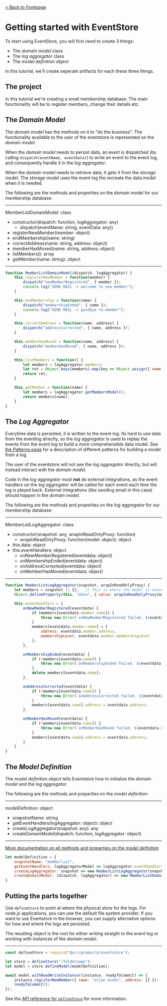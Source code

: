 [< Back to frontpage](./index.md)

# Getting started with EventStore
To start using EventStore, you will first need to create 3 things:
- The _domain model_ class
- The _log aggregator_ class
- The _model definition_ object

In this tutorial, we'll create seperate artifacts for each these three things.

## The project
In this tutorial we're creating a small membership database. The main functionality will be to register members, change their details etc.

## The _Domain Model_
The _domain model_ has the methods on it to "do the business". The functionality available to the user of the eventstore is represented on the _domain model_.

When the _domain model_ needs to persist data, an event is dispatched (by calling `dispatch(eventName, eventData)`) to write an event to the event log, and consequently handle it in the _log aggregator_.

When the _domain model_ needs to retrieve data, it gets it from the _storage model_. The _storage model_ uses the event log the recreate the data model when it is needed.

The following are the methods and properties on the _domain model_ for our membership database:

---
MemberListDomainModel: class
- constructor(dispatch: function, logAggregator: any)
	- dispatch(eventName: string, eventData: any))
- registerNewMember(member: object)
- endMembership(name: string)
- correctAddress(name: string, address: object)
- memberHasMoved(name: string, address; object)
- listMembers(): array
- getMember(name: string): object

---
```javascript
function MemberListDomainModel(dispatch, logAggregator) {
	this.registerNewMember = function(member) {
		dispatch("newMemberRegistered", { member });
		console.log("SEND MAIL -> welcome to new member");
	}

	this.endMembership = function(name) {
		dispatch("membershipEnded", { name });
		console.log("SEND MAIL -> goodbye to member");
	}

	this.correctAddress = function(name, address) {
		dispatch("addressCorrected", { name, address });
	}

	this.memberHasMoved = function(name, address) {
		dispatch("memberHasMoved", { name, address });
	}

	this.listMembers = function() {
		let members = logAggregator.members;
		let ret = Object.keys(members).map(key => Object.assign({ name: key }, members[key]));
		return ret;
	}

	this.getMember = function(name) {
		let members = logAggregator.getMembersModel();
		return members[name];
	}
}
```

## The _Log Aggregator_
Everytime data is persisted, it is written to the event log. Its hard to use data from the eventlog directly, so the _log aggregator_ is used to replay the events from the event log to build a more comprehensible data model. See [the Patterns page](./patterns.md) for a description of different patterns for building a model from a log.

The user of the eventstore will not see the _log aggregator_ directly, but will instead interact with the _domain model_.

Code in the _log aggregator_ must __not__ do external integrations, as the event handlers on the _log aggregator_ will be called for each event each time the log is played back. External integrations (like sending email in this case) should happen in the _domain model_.

The following are the methods and properties on the _log aggregator_ for our membership database:

---
MemberListLogAggregator: class
- constructor(snapshot: any, wrapInReadOnlyProxy: function)
	- wrapInReadOnlyProxy: function(model: object): object
- this.data: object
- this.eventHandlers: object
	- onNewMemberRegistered(eventdata: object)
	- onMembershipEnded(eventdata: object)
	- onAddressCorrected(eventdata: object)
	- onMemberHasMoved(eventdata: object)

---
```javascript
function MemberListLogAggregator(snapshot, wrapInReadOnlyProxy) {
	let members = snapshot || {};	// This is where the model is materialized!
	Object.defineProperty(this, "data", { value: wrapInReadOnlyProxy(members), writable: false});

	this.eventHandlers = {
		onNewMemberRegistered(eventdata) {
			if (members[eventdata.member.name]) {
				throw new Error(`onNewMemberRegistered failed. ${eventdata.member.name} is already a member.`)
			}
			members[eventdata.member.name] = {
				address: eventdata.member.address,
				membershipLevel: eventdata.member.membershipLevel
			};
		},

		onMembershipEnded(eventdata) {
			if (!members[eventdata.name]) {
				throw new Error(`onMembershipEnded failed. ${eventdata.name} is not a member.`)
			}
			delete members[eventdata.name];
		},

		onAddressCorrected(eventdata) {
			if (!members[eventdata.name]) {
				throw new Error(`onAddressCorrected failed. ${eventdata.name} is not a member.`)
			}
			members[eventdata.name].address = eventdata.address;
		},

		onMemberHasMoved(eventdata) {
			if (!members[eventdata.name]) {
				throw new Error(`onMemberHasMoved failed. ${eventdata.name} is not a member.`)
			}
			members[eventdata.name].address = eventdata.address;
		}
	}
}
```

## The _Model Definition_
The _model definition_ object tells Eventstore how to initialize the _domain model_ and the _log aggregator_.

The following are the methods and properties on the _model definition_:

---
modelDefinition: object
- snapshotName: string
- getEventHandlers(logAggregator: object): object
- createLogAggregator(snapshot: any): any
- createDomainModel(dispatch: function, logAggregator: object)

---
[More documentation on all methods and properties on the _model definition_](./modelDefinition.md)

```javascript
let modelDefinition = {
	snapshotName: "memberlist",
	getEventHandlers: logAggregatorModel => logAggregator.eventHandlers,
	createLogAggregator: snapshot => new MemberListLogAggregator(snapshot),
	createDomainModel: (dispatch, logAggregator) => new MemberListDomainModel(dispatch, logAggregator)
}
```

## Putting the parts together
Use `defineStore` to point at where the physical store for the logs. For node.js applications, you can use the default file system provider. If you want to use Eventstore in the browser, you can supply alternative options for how and where the logs are persisted.

The resulting object is the root for either writing straight to the event log or working with instances of the _domain model_.

---
```javascript
const defineStore = require("@scriptabuild/eventstore");

let store = defineStore("/foldername");
let model = store.defineModel(modelDefinition);

await model.withReadWriteInstance((instance, readyToCommit) => {
	instance.registerNewMember({ name: "arjan einbu", address: {} });
	readyToCommit();
});
```

See the [API reference for `defineStore`](./defineStore.md) for more information. 


